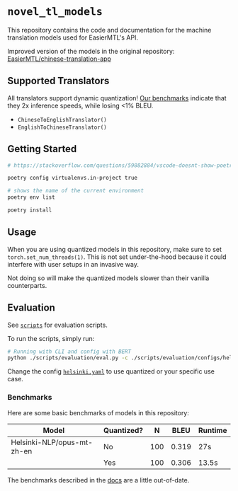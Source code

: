 # `novel_tl_models`

This repository contains the code and documentation for the machine translation models used for EasierMTL's API.

Improved version of the models in the original repository: [EasierMTL/chinese-translation-app](https://github.com/EasierMTL/chinese-translation-app/tree/main/server/chinese_translation_api)

## Supported Translators

All translators support dynamic quantization! [Our benchmarks](#benchmarks) indicate that they 2x inference speeds, while losing <1% BLEU.

- `ChineseToEnglishTranslator()`
- `EnglishToChineseTranslator()`

## Getting Started

```bash
# https://stackoverflow.com/questions/59882884/vscode-doesnt-show-poetry-virtualenvs-in-select-interpreter-option

poetry config virtualenvs.in-project true

# shows the name of the current environment
poetry env list

poetry install
```

## Usage

When you are using quantized models in this repository, make sure to set `torch.set_num_threads(1)`. This is not set under-the-hood because it could interfere with user setups in an invasive way.

Not doing so will make the quantized models slower than their vanilla counterparts.

## Evaluation

See [`scripts`](./scripts) for evaluation scripts.

To run the scripts, simply run:

```bash
# Running with CLI and config with BERT
python ./scripts/evaluation/eval.py -c ./scripts/evaluation/configs/helsinki.yaml
```

Change the config [`helsinki.yaml`](./scripts/evaluation/configs/helsinki.yaml) to use quantized or your specific use case.

### Benchmarks

Here are some basic benchmarks of models in this repository:

| Model                      | Quantized? | N   | BLEU  | Runtime |
| -------------------------- | ---------- | --- | ----- | ------- |
| Helsinki-NLP/opus-mt-zh-en | No         | 100 | 0.319 | 27s     |
|                            | Yes        | 100 | 0.306 | 13.5s   |

The benchmarks described in the [docs](./docs/evaluation/EVALUATION_REG.md) are a little out-of-date.
